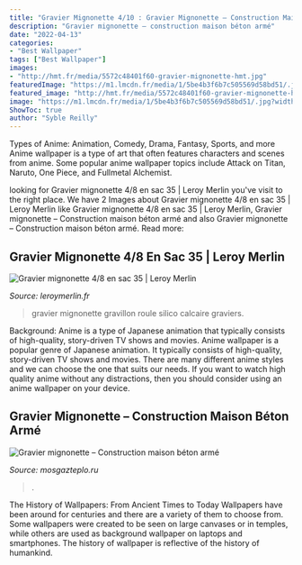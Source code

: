```yaml
---
title: "Gravier Mignonette 4/10 : Gravier Mignonette – Construction Maison Béton Armé"
description: "Gravier mignonette – construction maison béton armé"
date: "2022-04-13"
categories:
- "Best Wallpaper"
tags: ["Best Wallpaper"]
images:
- "http://hmt.fr/media/5572c48401f60-gravier-mignonette-hmt.jpg"
featuredImage: "https://m1.lmcdn.fr/media/1/5be4b3f6b7c505569d58bd51/.jpg?width=1920&amp;format=jpg"
featured_image: "http://hmt.fr/media/5572c48401f60-gravier-mignonette-hmt.jpg"
image: "https://m1.lmcdn.fr/media/1/5be4b3f6b7c505569d58bd51/.jpg?width=1920&amp;format=jpg"
ShowToc: true
author: "Syble Reilly"
---
```



Types of Anime: Animation, Comedy, Drama, Fantasy, Sports, and more
Anime wallpaper is a type of art that often features characters and scenes from anime. Some popular anime wallpaper topics include Attack on Titan, Naruto, One Piece, and Fullmetal Alchemist.

	

		
looking for Gravier mignonette 4/8 en sac 35 | Leroy Merlin you've visit to the right place. We have 2 Images about Gravier mignonette 4/8 en sac 35 | Leroy Merlin like Gravier mignonette 4/8 en sac 35 | Leroy Merlin, Gravier mignonette – Construction maison béton armé and also Gravier mignonette – Construction maison béton armé. Read more:
		
    
## Gravier Mignonette 4/8 En Sac 35 | Leroy Merlin

<img loading=lazy src="https://m1.lmcdn.fr/media/1/5be4b3f6b7c505569d58bd51/.jpg?width=1920&amp;format=jpg" onerror="this.onerror=null;this.src='https://tse4.mm.bing.net/th?id=OIP.n7RiGx3Iq8bc5xBeMb3X5QHaHa&amp;pid=15.1';" alt="Gravier mignonette 4/8 en sac 35 | Leroy Merlin">

_Source: leroymerlin.fr_

>gravier mignonette gravillon roule silico calcaire graviers. 

	

Background: Anime is a type of Japanese animation that typically consists of high-quality, story-driven TV shows and movies.
Anime wallpaper is a popular genre of Japanese animation. It typically consists of high-quality, story-driven TV shows and movies. There are many different anime styles and we can choose the one that suits our needs. If you want to watch high quality anime without any distractions, then you should consider using an anime wallpaper on your device.

    
## Gravier Mignonette – Construction Maison Béton Armé

<img loading=lazy src="http://hmt.fr/media/5572c48401f60-gravier-mignonette-hmt.jpg" onerror="this.onerror=null;this.src='https://tse4.mm.bing.net/th?id=OIP.Yt-3GEeLCiKqMNZ1F8ySpgHaHx&amp;pid=15.1';" alt="Gravier mignonette – Construction maison béton armé">

_Source: mosgazteplo.ru_

>. 

	

The History of Wallpapers: From Ancient Times to Today
Wallpapers have been around for centuries and there are a variety of them to choose from. Some wallpapers were created to be seen on large canvases or in temples, while others are used as background wallpaper on laptops and smartphones. The history of wallpaper is reflective of the history of humankind.

